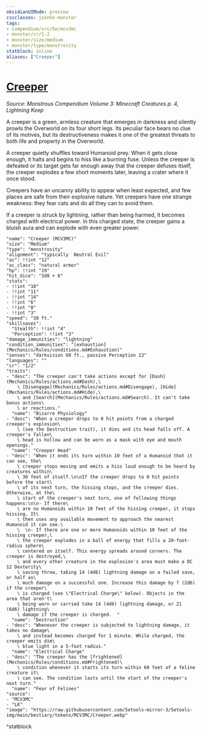 ```yaml
---
obsidianUIMode: preview
cssclasses: json5e-monster
tags:
- compendium/src/5e/mcv3mc
- monster/cr/1-2
- monster/size/medium
- monster/type/monstrosity
statblock: inline
aliases: ["Creeper"]
---
```

# [Creeper](Mechanics\bestiary\monstrosity/creeper-mcv3mc.md)
*Source: Monstrous Compendium Volume 3: Minecraft Creatures p. 4, Lightning Keep*  

A creeper is a green, armless creature that emerges in darkness and silently prowls the Overworld on its four short legs. Its peculiar face bears no clue of its motives, but its destructiveness makes it one of the greatest threats to both life and property in the Overworld.

A creeper quietly shuffles toward Humanoid prey. When it gets close enough, it halts and begins to hiss like a burning fuse. Unless the creeper is defeated or its target gets far enough away that the creeper defuses itself, the creeper explodes a few short moments later, leaving a crater where it once stood.

Creepers have an uncanny ability to appear when least expected, and few places are safe from their explosive nature. Yet creepers have one strange weakness: they fear cats and do all they can to avoid them.

If a creeper is struck by lightning, rather than being harmed, it becomes charged with electrical power. In this charged state, the creeper gains a bluish aura and can explode with even greater power.

```statblock
"name": "Creeper (MCV3MC)"
"size": "Medium"
"type": "monstrosity"
"alignment": "typically  Neutral Evil"
"ac": !!int "12"
"ac_class": "natural armor"
"hp": !!int "19"
"hit_dice": "3d8 + 6"
"stats":
- !!int "10"
- !!int "11"
- !!int "14"
- !!int "6"
- !!int "8"
- !!int "3"
"speed": "30 ft."
"skillsaves":
  "Stealth": !!int "4"
  "Perception": !!int "3"
"damage_immunities": "lightning"
"condition_immunities": "[exhaustion](Mechanics/Rules/conditions.md#Exhaustion)"
"senses": "darkvision 60 ft., passive Perception 13"
"languages": ""
"cr": "1/2"
"traits":
- "desc": "The creeper can't take actions except for [Dash](Mechanics/Rules/actions.md#Dash),\
    \ [Disengage](Mechanics/Rules/actions.md#Disengage), [Hide](Mechanics/Rules/actions.md#Hide),\
    \ and [Search](Mechanics/Rules/actions.md#Search). It can't take bonus actions\
    \ or reactions."
  "name": "Bizarre Physiology"
- "desc": "When a creeper drops to 0 hit points from a charged creeper's explosion\
    \ (see the Destruction trait), it dies and its head falls off. A creeper's fallen\
    \ head is hollow and can be worn as a mask with eye and mouth openings."
  "name": "Creeper Head"
- "desc": "When it ends its turn within 10 feet of a Humanoid that it can see, the\
    \ creeper stops moving and emits a hiss loud enough to be heard by creatures within\
    \ 30 feet of itself.\n\nIf the creeper drops to 0 hit points before the start\
    \ of its next turn, the hissing stops, and the creeper dies. Otherwise, at the\
    \ start of the creeper's next turn, one of following things happens:\n\n- If there\
    \ are no Humanoids within 10 feet of the hissing creeper, it stops hissing. It\
    \ then uses any available movement to approach the nearest Humanoid it can see.\
    \  \n- If there are one or more Humanoids within 10 feet of the hissing creeper,\
    \ the creeper explodes in a ball of energy that fills a 20-foot-radius sphere\
    \ centered on itself. This energy spreads around corners. The creeper is destroyed,\
    \ and every other creature in the explosion's area must make a DC 12 Dexterity\
    \ saving throw, taking 14 (4d6) lightning damage on a failed save, or half as\
    \ much damage on a successful one. Increase this damage by 7 (2d6) if the creeper\
    \ is charged (see \"Electrical Charge\" below). Objects in the area that aren't\
    \ being worn or carried take 14 (4d6) lightning damage, or 21 (6d6) lightning\
    \ damage if the creeper is charged.  "
  "name": "Destruction"
- "desc": "Whenever the creeper is subjected to lightning damage, it takes no damage\
    \ and instead becomes charged for 1 minute. While charged, the creeper emits dim\
    \ blue light in a 5-foot radius."
  "name": "Electrical Charge"
- "desc": "The creeper has the [frightened](Mechanics/Rules/conditions.md#Frightened)\
    \ condition whenever it starts its turn within 60 feet of a feline creature it\
    \ can see. The condition lasts until the start of the creeper's next turn."
  "name": "Fear of Felines"
"source":
- "MCV3MC"
- "LK"
"image": "https://raw.githubusercontent.com/5etools-mirror-3/5etools-img/main/bestiary/tokens/MCV3MC/Creeper.webp"
```
^statblock